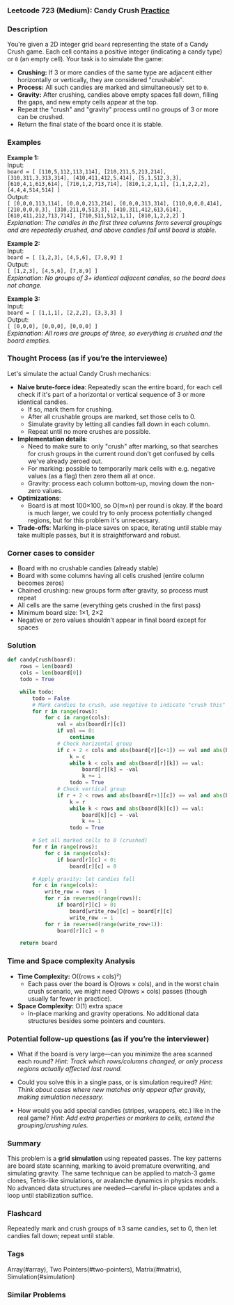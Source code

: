 ### Leetcode 723 (Medium): Candy Crush [Practice](https://leetcode.com/problems/candy-crush)

### Description  
You're given a 2D integer grid `board` representing the state of a Candy Crush game. Each cell contains a positive integer (indicating a candy type) or `0` (an empty cell). Your task is to simulate the game:

- **Crushing:** If 3 or more candies of the same type are adjacent either horizontally or vertically, they are considered "crushable".
- **Process:** All such candies are marked and simultaneously set to `0`.
- **Gravity:** After crushing, candies above empty spaces fall down, filling the gaps, and new empty cells appear at the top.
- Repeat the "crush" and "gravity" process until no groups of 3 or more can be crushed.
- Return the final state of the board once it is stable.

### Examples  

**Example 1:**  
Input:  
`board = [ [110,5,112,113,114], [210,211,5,213,214], [310,311,3,313,314], [410,411,412,5,414], [5,1,512,3,3], [610,4,1,613,614], [710,1,2,713,714], [810,1,2,1,1], [1,1,2,2,2], [4,4,4,514,514] ]`  
Output:  
`[ [0,0,0,113,114], [0,0,0,213,214], [0,0,0,313,314], [110,0,0,0,414], [210,0,0,0,3], [310,211,0,513,3], [410,311,412,613,614], [610,411,212,713,714], [710,511,512,1,1], [810,1,2,2,2] ]`  
*Explanation: The candies in the first three columns form several groupings and are repeatedly crushed, and above candies fall until board is stable.*

**Example 2:**  
Input:  
`board = [ [1,2,3], [4,5,6], [7,8,9] ]`  
Output:  
`[ [1,2,3], [4,5,6], [7,8,9] ]`  
*Explanation: No groups of 3+ identical adjacent candies, so the board does not change.*

**Example 3:**  
Input:  
`board = [ [1,1,1], [2,2,2], [3,3,3] ]`  
Output:  
`[ [0,0,0], [0,0,0], [0,0,0] ]`  
*Explanation: All rows are groups of three, so everything is crushed and the board empties.*

### Thought Process (as if you’re the interviewee)  
Let's simulate the actual Candy Crush mechanics:

- **Naive brute-force idea**: Repeatedly scan the entire board, for each cell check if it's part of a horizontal or vertical sequence of 3 or more identical candies.
    - If so, mark them for crushing.
    - After all crushable groups are marked, set those cells to 0.
    - Simulate gravity by letting all candies fall down in each column.
    - Repeat until no more crushes are possible.
- **Implementation details**:
    - Need to make sure to only "crush" after marking, so that searches for crush groups in the current round don't get confused by cells we've already zeroed out.
    - For marking: possible to temporarily mark cells with e.g. negative values (as a flag) then zero them all at once.
    - Gravity: process each column bottom-up, moving down the non-zero values.
- **Optimizations**:
    - Board is at most 100×100, so O(m×n) per round is okay. If the board is much larger, we could try to only process potentially changed regions, but for this problem it's unnecessary.
- **Trade-offs**: Marking in-place saves on space, iterating until stable may take multiple passes, but it is straightforward and robust.

### Corner cases to consider  
- Board with no crushable candies (already stable)
- Board with some columns having all cells crushed (entire column becomes zeros)
- Chained crushing: new groups form after gravity, so process must repeat
- All cells are the same (everything gets crushed in the first pass)
- Minimum board size: 1×1, 2×2
- Negative or zero values shouldn't appear in final board except for spaces

### Solution

```python
def candyCrush(board):
    rows = len(board)
    cols = len(board[0])
    todo = True

    while todo:
        todo = False
        # Mark candies to crush, use negative to indicate "crush this" (but keep original type).
        for r in range(rows):
            for c in range(cols):
                val = abs(board[r][c])
                if val == 0:
                    continue
                # Check horizontal group
                if c + 2 < cols and abs(board[r][c+1]) == val and abs(board[r][c+2]) == val:
                    k = c
                    while k < cols and abs(board[r][k]) == val:
                        board[r][k] = -val
                        k += 1
                    todo = True
                # Check vertical group
                if r + 2 < rows and abs(board[r+1][c]) == val and abs(board[r+2][c]) == val:
                    k = r
                    while k < rows and abs(board[k][c]) == val:
                        board[k][c] = -val
                        k += 1
                    todo = True

        # Set all marked cells to 0 (crushed)
        for r in range(rows):
            for c in range(cols):
                if board[r][c] < 0:
                    board[r][c] = 0

        # Apply gravity: let candies fall
        for c in range(cols):
            write_row = rows - 1
            for r in reversed(range(rows)):
                if board[r][c] > 0:
                    board[write_row][c] = board[r][c]
                    write_row -= 1
            for r in reversed(range(write_row+1)):
                board[r][c] = 0

    return board
```

### Time and Space complexity Analysis  

- **Time Complexity:** O((rows × cols)²)
    - Each pass over the board is O(rows × cols), and in the worst chain crush scenario, we might need O(rows × cols) passes (though usually far fewer in practice).
- **Space Complexity:** O(1) extra space
    - In-place marking and gravity operations. No additional data structures besides some pointers and counters.

### Potential follow-up questions (as if you’re the interviewer)  

- What if the board is very large—can you minimize the area scanned each round?
  *Hint: Track which rows/columns changed, or only process regions actually affected last round.*

- Could you solve this in a single pass, or is simulation required?
  *Hint: Think about cases where new matches only appear after gravity, making simulation necessary.*

- How would you add special candies (stripes, wrappers, etc.) like in the real game?
  *Hint: Add extra properties or markers to cells, extend the grouping/crushing rules.*

### Summary
This problem is a **grid simulation** using repeated passes. The key patterns are board state scanning, marking to avoid premature overwriting, and simulating gravity. The same technique can be applied to match-3 game clones, Tetris-like simulations, or avalanche dynamics in physics models. No advanced data structures are needed—careful in-place updates and a loop until stabilization suffice.


### Flashcard
Repeatedly mark and crush groups of ≥3 same candies, set to 0, then let candies fall down; repeat until stable.

### Tags
Array(#array), Two Pointers(#two-pointers), Matrix(#matrix), Simulation(#simulation)

### Similar Problems

